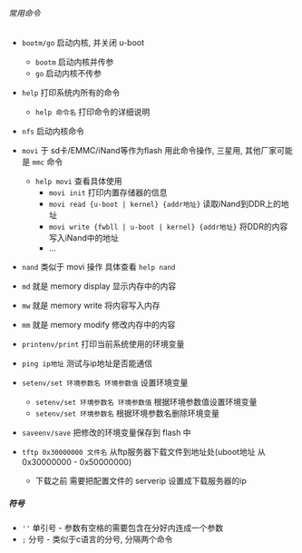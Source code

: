 ###### 常用命令

* `bootm/go` 启动内核, 并关闭 u-boot
    * `bootm` 启动内核并传参
    * `go` 启动内核不传参

* `help` 打印系统内所有的命令
    * `help 命令名` 打印命令的详细说明

* `nfs` 启动内核命令

* `movi` 于 sd卡/EMMC/iNand等作为flash 用此命令操作, 三星用, 其他厂家可能是 `mmc` 命令
    * `help movi` 查看具体使用
        * `movi init` 打印内置存储器的信息
        * `movi read {u-boot | kernel} {addr地址}` 读取iNand到DDR上的地址
        * `movi write {fwbll | u-boot | kernel} {addr地址}` 将DDR的内容写入iNand中的地址
        * ...
* `nand` 类似于 movi 操作 具体查看 `help nand`

* `md` 就是 memory display 显示内存中的内容
* `mw` 就是 memory write 将内容写入内存
* `mm` 就是 memory modify 修改内存中的内容  

* `printenv/print` 打印当前系统使用的环境变量

* `ping ip地址` 测试与ip地址是否能通信

* `setenv/set 环境参数名 环境参数值` 设置环境变量
    * `setenv/set 环境参数名 环境参数值` 根据环境参数值设置环境变量
    * `setenv/set 环境参数名` 根据环境参数名删除环境变量
* `saveenv/save` 把修改的环境变量保存到 flash 中

* `tftp 0x30000000 文件名` 从ftp服务器下载文件到地址处(uboot地址 从 0x30000000 - 0x50000000)
    * 下载之前 需要把配置文件的 serverip 设置成下载服务器的ip

##### 符号

* `''` 单引号 - 参数有空格的需要包含在分好内连成一个参数
* `;`  分号   - 类似于c语言的分号, 分隔两个命令